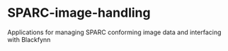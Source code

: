 # SPARC-image-handling
Applications for managing SPARC conforming image data and interfacing with Blackfynn
